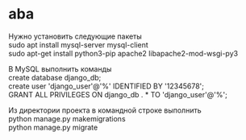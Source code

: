 # aba
Нужно установить следующие пакеты<br>
sudo apt install mysql-server mysql-client<br>
sudo apt-get install python3-pip apache2 libapache2-mod-wsgi-py3<br>

В MySQL выполнить команды<br>
create database django_db;<br>
create user 'django_user'@'%' IDENTIFIED BY '12345678';<br>
GRANT ALL PRIVILEGES ON django_db . * TO 'django_user'@'%';<br>

Из директории проекта в командной строке выполнить<br>
python manage.py makemigrations<br>
python manage.py migrate<br>




